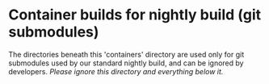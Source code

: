 # Container builds for nightly build (git submodules)

The directories beneath this 'containers' directory are used only for git submodules used by our standard nightly build, and can be ignored by developers. *Please ignore this directory and everything below it.*